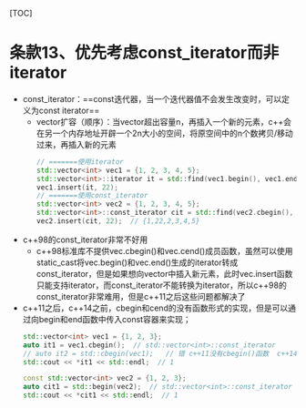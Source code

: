 [TOC]
# 条款13、优先考虑const_iterator而非iterator

* const_iterator：==const迭代器，当一个迭代器值不会发生改变时，可以定义为const iterator==
    * vector扩容（顺序）：当vector超出容量n，再插入一个新的元素，c++会在另一个内存地址开辟一个2n大小的空间，将原空间中的n个数拷贝/移动过来，再插入新的元素
        ```cpp
        // =======使用iterator
        std::vector<int> vec1 = {1, 2, 3, 4, 5};
        std::vector<int>::iterator it = std::find(vec1.begin(), vec1.end(), 2);
        vec1.insert(it, 22);
        // =======使用const_iterator
        std::vector<int> vec2 = {1, 2, 3, 4, 5};
        std::vector<int>::const_iterator cit = std::find(vec2.cbegin(), vec2.cend(), 2);
        vec2.insert(cit, 22);  // {1,22,2,3,4,5}
        ```
* c++98的const_iterator非常不好用
    * c++98标准库不提供vec.cbegin()和vec.cend()成员函数，虽然可以使用static_cast将vec.begin()和vec.end()生成的iterator转成const_iterator，但是如果想向vector中插入新元素，此时vec.insert函数只能支持iterator，而const_iterator不能转换为iterator，所以c++98的const_iterator非常难用，但是c++11之后这些问题都解决了
* c++11之后，c++14之前，cbegin和cend的没有函数形式的实现，但是可以通过向begin和end函数中传入const容器来实现；
    ```cpp
    std::vector<int> vec1 = {1, 2, 3};
    auto it1 = vec1.cbegin();  // std::vector<int>::const_iterator
    // auto it2 = std::cbegin(vec1);   // 错 c++11没有cbegin()函数  c++14才开始有
    std::cout << *it1 << std::endl;  // 1

    const std::vector<int> vec2 = {1, 2, 3};
    auto cit1 = std::begin(vec2);  // std::vector<int>::const_iterator
    std::cout << *cit1 << std::endl;  // 1
    ```